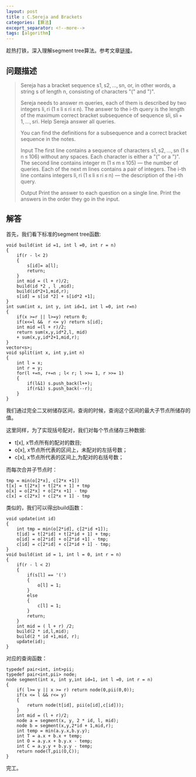 ```yaml
---
layout: post
title : C.Sereja and Brackets
categories: [算法]
exceprt_separator: <!--more-->
tags: [algorithm]
---
```


趁热打铁，深入理解segment tree算法。参考文章[链接](https://codeforces.com/blog/entry/15890)。

## 问题描述
>Sereja has a bracket sequence s1, s2, ..., sn, or, in other words, a string s of length n, consisting of characters "(" and ")".
>
>Sereja needs to answer m queries, each of them is described by two integers li, ri (1 ≤ li ≤ ri ≤ n). The answer to the i-th query is the length of the maximum correct bracket subsequence of sequence sli, sli + 1, ..., sri. Help Sereja answer all queries.
>
>You can find the definitions for a subsequence and a correct bracket sequence in the notes.
>
>Input
>The first line contains a sequence of characters s1, s2, ..., sn (1 ≤ n ≤ 106) without any spaces. Each character is either a "(" or a ")". The second line contains integer m (1 ≤ m ≤ 105) — the number of queries. Each of the next m lines contains a pair of integers. The i-th line contains integers li, ri (1 ≤ li ≤ ri ≤ n) — the description of the i-th query.
>
>Output
>Print the answer to each question on a single line. Print the answers in the order they go in the input.

## 解答
首先，我们看下标准的segment tree函数:
```
void build(int id =1, int l =0, int r = n)
{
    if(r - l< 2)
    {
        s[id]= a[l];
        return;
    }
    int mid = (l + r)/2;
    build(id *2 , l ,mid);
    build(id*2+1,mid,r);
    s[id] = s[id *2] + s[id*2 +1];
}
int sum(int x, int y, int id=1, int l =0, int r=n)
{
    if(x >=r || l>=y) return 0;
    if(x<=l &&  r <= y) return s[id];
    int mid =(l + r)/2;
    return sum(x,y,id*2,l, mid)
    + sum(x,y,id*2+1,mid,r);
}
vector<s>;
void split(int x, int y,int n)
{
    int l = x;
    int r = y;
    for(l +=n, r+=n ; l< r; l >>= 1, r >>= 1)
    {
        if(l&1) s.push_back(l++);
        if(r&1) s.push_back(--r);
    }
}
```
我们通过完全二叉树储存区间，查询的时候，查询这个区间的最大子节点所储存的值。

这里同样，为了实现括号配对，我们对每个节点储存三种数据:
+ t[x], x节点所有的配对的数目;
+ o[x], x节点所代表的区间上，未配对的左括号数；
+ c[x], x节点所代表的区间上,为配对的右括号数；

而每次合并子节点时：
```
tmp = min(o[2*x], c[2*x +1])
t[x] = t[2*x] + t[2*x + 1] + tmp
o[x] = o[2*x] + o[2*x +1] - tmp
c[x] = c[2*x] + c[2*x + 1] - tmp
```
类似的，我们可以得出build函数：

```
void update(int id)
{
    int tmp = min(o[2*id], c[2*id +1]);
    t[id] = t[2*id] + t[2*id + 1] + tmp;
    o[id] = o[2*id] + o[2*id +1] - tmp;
    c[id] = c[2*id] + c[2*id + 1] - tmp;
}
void build(int id = 1, int l = 0, int r = n)
{
    if(r - l < 2)
    {
        if(s[l] == '(')
        {
            o[l] = 1;
        }
        else
        {
            c[l] = 1;
        }
        return;
    }
    int mid = ( l + r) /2;
    build(2 * id,l,mid);
    build(2 * id +1,mid, r);
    update(id);
}

```
对应的查询函数：
```
typedef pair<int, int>pii;
typedef pair<int,pii> node;
node segment(int x, int y,int id=1, int l =0, int r = n)
{
    if( l>= y || x >= r) return node(0,pii(0,0));
    if(x <= l && r<= y)
    {
        return node(t[id], pii(o[id],c[id]));
    }
    int mid = (l + r)/2;
    node a = segment(x, y, 2 * id, l, mid);
    node b = segment(x,y,2*id + 1,mid,r);
    int temp = min(a.y.x,b.y.y);
    int T = a.x + b.x + temp;
    int O = a.y.x + b.y.x - temp;
    int C = a.y.y + b.y.y - temp;
    return node(T,pii(O,C));
}
```
完工。

